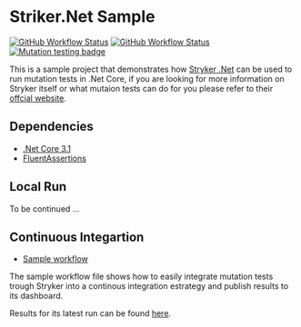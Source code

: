 # Striker.Net Sample

[![GitHub Workflow Status](https://img.shields.io/github/workflow/status/raschmitt/stryker-net-sample/.NET%20Core%20-%20Build%20&%20Test?label=Build%20%26%20Test&style=flat-square)](https://github.com/raschmitt/stryker-net-sample/actions?query=workflow%3A%22.NET+Core+-+Build+%26+Test%22)
[![GitHub Workflow Status](https://img.shields.io/github/workflow/status/raschmitt/stryker-net-sample/Mutation%20Tests?label=Mutation%20tests&style=flat-square)](https://dashboard.stryker-mutator.io/reports/github.com/raschmitt/stryker-net-sample/master)
[![Mutation testing badge](https://img.shields.io/endpoint?style=flat-square&url=https%3A%2F%2Fbadge-api.stryker-mutator.io%2Fgithub.com%2Fraschmitt%2Fstryker-net-sample%2Fmaster)](https://dashboard.stryker-mutator.io/reports/github.com/raschmitt/stryker-net-sample/master)

This is a sample project that demonstrates how [Stryker .Net](https://github.com/stryker-mutator/stryker-net) can be used to run mutation tests in .Net Core, if you are looking for more information on Stryker itself or what mutaion tests can do for you please refer to their [offcial website](https://stryker-mutator.io/).

## Dependencies 

- [.Net Core 3.1](https://devblogs.microsoft.com/dotnet/announcing-net-core-3-1/)
- [FluentAssertions](https://fluentassertions.com/)

## Local Run

To be continued ...

## Continuous Integartion

- [Sample workflow](https://github.com/raschmitt/stryker-net-sample/blob/master/.github/workflows/mutation-tests.yml)

The sample workflow file shows how to easily integrate mutation tests trough Stryker into a continous integration estrategy and publish results to its dashboard.

Results for its latest run can be found [here](https://dashboard.stryker-mutator.io/reports/github.com/raschmitt/stryker-net-sample/master).
